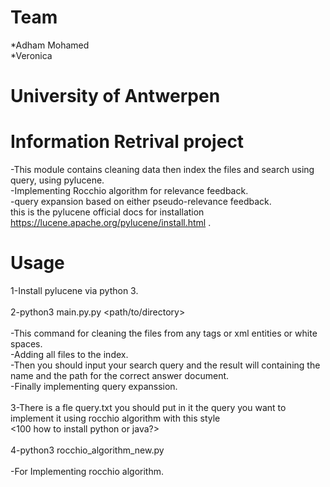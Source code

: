 # Team
*Adham Mohamed <br>
*Veronica <br>

# University of Antwerpen 


# Information Retrival project <br>
-This module contains cleaning data then index the files and search using query, using pylucene.<br>
-Implementing Rocchio algorithm for relevance feedback.<br>
-query expansion based on either pseudo-relevance feedback.<br>
this is the pylucene official docs for installation https://lucene.apache.org/pylucene/install.html .<br>

# Usage
1-Install pylucene via python 3. <br>
<br>
2-python3 main.py.py <path/to/directory><br>
<br>
-This command for cleaning the files from any tags or xml entities or white spaces.<br>
-Adding all files to the index. <br>
-Then you should input your search query and the result will containing the name and the path for the correct answer document.<br>
-Finally implementing query expanssion. <br>
<br>
3-There is a fle query.txt you should put in it the query you want to implement it using rocchio algorithm with this style<br>       <100  how to install python or java?> <br>
<br>
4-python3 rocchio_algorithm_new.py <br>
<br>
-For Implementing rocchio algorithm. <br>

